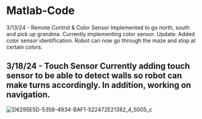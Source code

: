 # Matlab-Code
3/13/24 - Remote Control & Color Sensor
Implemented to go north, south and pick up grandma. Currently implementing color sensor.
Update: Added color sensor identification. Robot can now go through the maze and stop at certain colors. 

3/18/24 - Touch Sensor 
Currently adding touch sensor to be able to detect walls so robot can make turns accordingly.
In addition, working on navigation.
----------
![D6295E5D-5358-4934-BAF1-522472E21382_4_5005_c](https://github.com/elvis808/Matlab-Code-/assets/67409144/460c180a-5c00-44f7-87a8-1829b14e8966)
